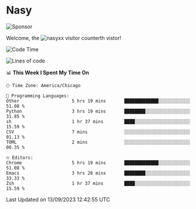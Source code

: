 # Nasy

<!--
<p align="center">
<img height="200" src="https://github-readme-stats.vercel.app/api?username=nasyxx&count_private=true&show_icons=true&theme=dracula&include_all_commits=true"/>
<img height="200" src="https://github-readme-stats.vercel.app/api/top-langs/?username=nasyxx&theme=dracula&hide=html,jupyter+notebook&count_private=true&show_icons=true"/>
</p>

  
----------------
-->

![Sponsor](https://img.shields.io/static/v1.svg?label=Sponsor&message=%E2%9D%A4&logo=GitHub&style=flat&color=pink)
 
Welcome, the ![nasyxx visitor counter](https://count.getloli.com/get/@nasyxx?theme=rule34)th vistor!
 
<!--START_SECTION:waka-->
![Code Time](http://img.shields.io/badge/Code%20Time-3%2C683%20hrs%2056%20mins-blue)

![Lines of code](https://img.shields.io/badge/From%20Hello%20World%20I%27ve%20Written-6.3%20million%20lines%20of%20code-blue)

📊 **This Week I Spent My Time On** 

```text
🕑︎ Time Zone: America/Chicago

💬 Programming Languages: 
Other                    5 hrs 19 mins       █████████████░░░░░░░░░░░░   51.08 % 
Python                   3 hrs 19 mins       ████████░░░░░░░░░░░░░░░░░   31.85 % 
sh                       1 hr 37 mins        ████░░░░░░░░░░░░░░░░░░░░░   15.59 % 
CSV                      7 mins              ░░░░░░░░░░░░░░░░░░░░░░░░░   01.13 % 
TOML                     2 mins              ░░░░░░░░░░░░░░░░░░░░░░░░░   00.35 % 

🔥 Editors: 
Chrome                   5 hrs 19 mins       █████████████░░░░░░░░░░░░   51.08 % 
Emacs                    3 hrs 28 mins       ████████░░░░░░░░░░░░░░░░░   33.33 % 
Zsh                      1 hr 37 mins        ████░░░░░░░░░░░░░░░░░░░░░   15.59 % 
```


 Last Updated on 13/09/2023 12:42:55 UTC
<!--END_SECTION:waka-->

<!-- ![visitors](https://visitor-badge.laobi.icu/badge?page_id=nasyxx.nasyxx) -->
